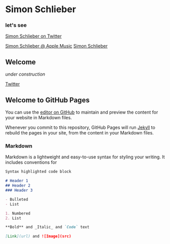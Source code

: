 # Simon Schlieber
### let's see

[Simon Schlieber on Twitter](https://www.twitter.com/schlieber)

[Simon Schlieber @ Apple Music](https://music.apple.com/profile/schlieber)
[Simon Schlieber](https://schlieber.net)

## Welcome
_under construction_

[Twitter](https://twitter.com/schlieber)

## Welcome to GitHub Pages

You can use the [editor on GitHub](https://github.com/schlieber/tip.cab/edit/gh-pages/index.md) to maintain and preview the content for your website in Markdown files.

Whenever you commit to this repository, GitHub Pages will run [Jekyll](https://jekyllrb.com/) to rebuild the pages in your site, from the content in your Markdown files.

### Markdown

Markdown is a lightweight and easy-to-use syntax for styling your writing. It includes conventions for

```markdown
Syntax highlighted code block

# Header 1
## Header 2
### Header 3

- Bulleted
- List

1. Numbered
2. List

**Bold** and _Italic_ and `Code` text

[Link](url) and ![Image](src)
